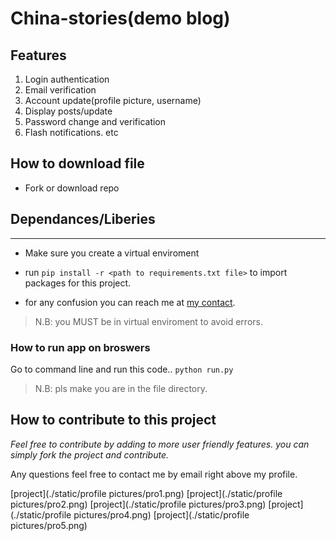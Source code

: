 # China-stories(demo blog)

## Features
1. Login authentication
2. Email verification
3. Account update(profile picture, username)
4. Display posts/update
5. Password change and verification
6. Flash notifications. etc

## How to download file
* Fork or download repo


## Dependances/Liberies
<hr>

*  Make sure you create a virtual enviroment
*  run `pip install -r <path to requirements.txt file>` to import packages for this project.

*  for any confusion you can reach me at [my contact](https://asapsonter.github.io/asapsonter_site/).


>N.B: you MUST be in virtual enviroment to avoid errors.



### How to run app on broswers
Go to command line and run this code.. `python run.py`
>N.B: pls make you are in the file directory.


## How to contribute to this project
*Feel free to contribute by adding to more user friendly features.
you can simply fork the project and contribute.*

Any questions feel free to contact me by email right above my profile.


[project](./static/profile pictures/pro1.png)
[project](./static/profile pictures/pro2.png)
[project](./static/profile pictures/pro3.png)
[project](./static/profile pictures/pro4.png)
[project](./static/profile pictures/pro5.png)
